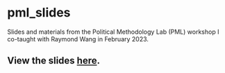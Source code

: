 # pml_slides
Slides and materials from the Political Methodology Lab (PML) workshop I co-taught with Raymond Wang in February 2023.

## View the slides [here](https://www.webscrape.eyalhanfling.com).
